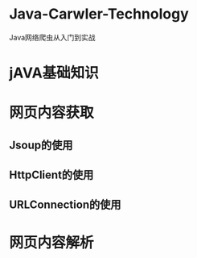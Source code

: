 # Java-Carwler-Technology
Java网络爬虫从入门到实战

# jAVA基础知识


# 网页内容获取
## Jsoup的使用
## HttpClient的使用
## URLConnection的使用 
# 网页内容解析

